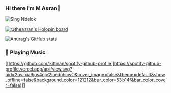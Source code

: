 ### Hi there i'm M Asran👋
![Sing Ndelok](https://komarev.com/ghpvc/?username=theazran&color=green)
 
[![@theazran's Holopin board](https://holopin.io/api/user/board?user=theazran)](https://holopin.io/@theazran)
<!--
**theazran/theazran** is a ✨ _special_ ✨ repository because its `README.md` (this file) appears on your GitHub profile.

Here are some ideas to get you started:

- 🔭 I’m currently working on ...
- 🌱 I’m currently learning ...
- 👯 I’m looking to collaborate on ...
- 🤔 I’m looking for help with ...
- 💬 Ask me about ...
- 📫 How to reach me: ...
- 😄 Pronouns: ...
- ⚡ Fun fact: ...
-->
![Anurag's GitHub stats](https://github-readme-stats.vercel.app/api?username=theazran&show_icons=true&theme=radical)

### 🎵 Playing Music
[[https://github.com/kittinan/spotify-github-profile][https://spotify-github-profile.vercel.app/api/view.svg?uid=2ovrxia9jos4njv2ioednhcw0&cover_image=false&theme=default&show_offline=false&background_color=121212&bar_color=53b14f&bar_color_cover=false)]]
